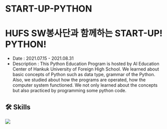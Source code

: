 # START-UP-PYTHON
# HUFS SW봉사단과 함께하는 START-UP! PYTHON!
- Date : 2021.07.15 - 2021.08.31
- Description : This Python Education Program is hosted by AI Education Center of Hankuk University of Foreign High School. We learned about basic concepts of Python such as data type, grammar of the Python. Also, we studied about how the programs are operated, how the computer system functioned. We not only learned about the concepts but also practiced by programming some python code.

## 🛠️ Skills
<img src="https://img.shields.io/badge/Python-3776AB?style=flat-square&logo=Python&logoColor=white"/>
